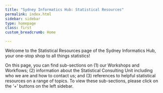 ```yaml
---
title: "Sydney Informatics Hub: Statistical Resources"
permalink: index.html
sidebar: sidebar
type: homepage
class: first
custom_breadcrumb: Home

---
```


Welcome to the Statistical Resources page of the Sydney Informatics Hub, your one-stop shop to all things statistics!

On this page, you can find sub-sections on (1) our Workshops and Workflows; (2) information about the Statistical Consulting Unit including who we are and how to contact us; and (3) references to helpful statistical resources on a range of topics. To view these sub-sections, please click on the ‘+’ buttons on the left sidebar.

